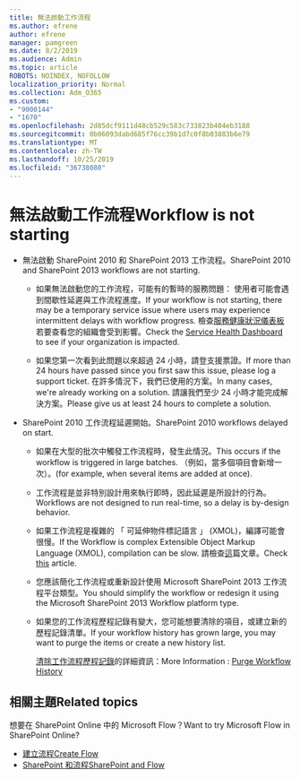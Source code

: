 ```yaml
---
title: 無法啟動工作流程
ms.author: efrene
author: efrene
manager: pamgreen
ms.date: 8/2/2019
ms.audience: Admin
ms.topic: article
ROBOTS: NOINDEX, NOFOLLOW
localization_priority: Normal
ms.collection: Adm_O365
ms.custom:
- "9000144"
- "1670"
ms.openlocfilehash: 2d85dcf9111d48cb529c583c733823b404eb3188
ms.sourcegitcommit: 0b06093dabd685f76cc39b1d7c0f8b03883b6e79
ms.translationtype: MT
ms.contentlocale: zh-TW
ms.lasthandoff: 10/25/2019
ms.locfileid: "36738080"
---
```

# <a name="workflow-is-not-starting"></a><span data-ttu-id="7da96-102">無法啟動工作流程</span><span class="sxs-lookup"><span data-stu-id="7da96-102">Workflow is not starting</span></span>

- <span data-ttu-id="7da96-103">無法啟動 SharePoint 2010 和 SharePoint 2013 工作流程。</span><span class="sxs-lookup"><span data-stu-id="7da96-103">SharePoint 2010 and SharePoint 2013 workflows are not starting.</span></span>

    - <span data-ttu-id="7da96-104">如果無法啟動您的工作流程，可能有的暫時的服務問題： 使用者可能會遇到間歇性延遲與工作流程進度。</span><span class="sxs-lookup"><span data-stu-id="7da96-104">If your workflow is not starting, there may be a temporary service issue where users may experience intermittent delays with workflow progress.</span></span> <span data-ttu-id="7da96-105">檢查[服務健康狀況儀表板](https:/admin.microsoft.com/AdminPortal/Home#/servicehealth)若要查看您的組織會受到影響。</span><span class="sxs-lookup"><span data-stu-id="7da96-105">Check the [Service Health Dashboard](https:/admin.microsoft.com/AdminPortal/Home#/servicehealth) to see if your organization is impacted.</span></span>

    - <span data-ttu-id="7da96-106">如果您第一次看到此問題以來超過 24 小時，請登支援票證。</span><span class="sxs-lookup"><span data-stu-id="7da96-106">If more than 24 hours have passed since you first saw this issue, please log a support ticket.</span></span> <span data-ttu-id="7da96-107">在許多情況下，我們已使用的方案。</span><span class="sxs-lookup"><span data-stu-id="7da96-107">In many cases, we're already working on a solution.</span></span> <span data-ttu-id="7da96-108">請讓我們至少 24 小時才能完成解決方案。</span><span class="sxs-lookup"><span data-stu-id="7da96-108">Please give us at least 24 hours to complete a solution.</span></span>

- <span data-ttu-id="7da96-109">SharePoint 2010 工作流程延遲開始。</span><span class="sxs-lookup"><span data-stu-id="7da96-109">SharePoint 2010 workflows delayed on start.</span></span>

    - <span data-ttu-id="7da96-110">如果在大型的批次中觸發工作流程時，發生此情況。</span><span class="sxs-lookup"><span data-stu-id="7da96-110">This occurs if the workflow is triggered in large batches.</span></span> <span data-ttu-id="7da96-111">（例如，當多個項目會新增一次）。</span><span class="sxs-lookup"><span data-stu-id="7da96-111">(for example, when several items are added at once).</span></span>

    - <span data-ttu-id="7da96-112">工作流程是並非特別設計用來執行即時，因此延遲是所設計的行為。</span><span class="sxs-lookup"><span data-stu-id="7da96-112">Workflows are not designed to run real-time, so a delay is by-design behavior.</span></span>

   -  <span data-ttu-id="7da96-113">如果工作流程是複雜的 「 可延伸物件標記語言 」 (XMOL)，編譯可能會很慢。</span><span class="sxs-lookup"><span data-stu-id="7da96-113">If the Workflow is complex Extensible Object Markup Language (XMOL), compilation can be slow.</span></span> <span data-ttu-id="7da96-114">請檢查[這](https://support.microsoft.com//kb/3043697)篇文章。</span><span class="sxs-lookup"><span data-stu-id="7da96-114">Check [this](https://support.microsoft.com//kb/3043697) article.</span></span>

    - <span data-ttu-id="7da96-115">您應該簡化工作流程或重新設計使用 Microsoft SharePoint 2013 工作流程平台類型。</span><span class="sxs-lookup"><span data-stu-id="7da96-115">You should simplify the workflow or redesign it using the Microsoft SharePoint 2013 Workflow platform type.</span></span>

    - <span data-ttu-id="7da96-116">如果您的工作流程歷程記錄有變大，您可能想要清除的項目，或建立新的歷程記錄清單。</span><span class="sxs-lookup"><span data-stu-id="7da96-116">If your workflow history has grown large, you may want to purge the items or create a new history list.</span></span>

        <span data-ttu-id="7da96-117">[清除工作流程歷程記錄](https://blogs.technet.microsoft.com/marj/2015/08/07/sharepoint-2010-workflows-best-practice-purge-workflow-history-list-items/)的詳細資訊：</span><span class="sxs-lookup"><span data-stu-id="7da96-117">More Information : [Purge Workflow History](https://blogs.technet.microsoft.com/marj/2015/08/07/sharepoint-2010-workflows-best-practice-purge-workflow-history-list-items/)</span></span>


## <a name="related-topics"></a><span data-ttu-id="7da96-118">相關主題</span><span class="sxs-lookup"><span data-stu-id="7da96-118">Related topics</span></span>
<span data-ttu-id="7da96-119">想要在 SharePoint Online 中的 Microsoft Flow？</span><span class="sxs-lookup"><span data-stu-id="7da96-119">Want to try Microsoft Flow in SharePoint Online?</span></span>
- [<span data-ttu-id="7da96-120">建立流程</span><span class="sxs-lookup"><span data-stu-id="7da96-120">Create Flow</span></span>](https://support.office.com/article/Create-a-flow-for-a-list-or-library-in-SharePoint-Online-or-OneDrive-for-Business-a9c3e03b-0654-46af-a254-20252e580d01) 
- [<span data-ttu-id="7da96-121">SharePoint 和流程</span><span class="sxs-lookup"><span data-stu-id="7da96-121">SharePoint and Flow</span></span>](https://flow.microsoft.com/blog/sharepoint-and-flow/) 



